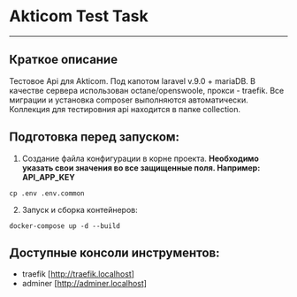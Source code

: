 # Akticom Test Task
____

## Краткое описание
Тестовое Api для Akticom. Под капотом laravel v.9.0 + mariaDB. В качестве сервера использован octane/openswoole, прокси - traefik. Все миграции и установка composer выполняются автоматически. Коллекция для тестировния api находится в папке collection.

## Подготовка перед запуском:
1. Создание файла конфигурации в корне проекта. **Необходимо указать свои значения во все защищенные поля. Например: API_APP_KEY**
```
cp .env .env.common
```
2. Запуск и сборка контейнеров:
```
docker-compose up -d --build
```

## Доступные консоли инструментов:
 - traefik [http://traefik.localhost]
 - adminer [http://adminer.localhost]

